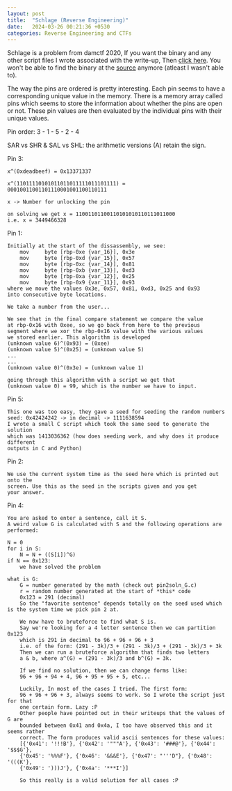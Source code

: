 ```yaml
---
layout: post
title:  "Schlage (Reverse Engineering)"
date:   2024-03-26 00:21:36 +0530
categories: Reverse Engineering and CTFs
---
```


Schlage is a problem from damctf 2020, If you want the binary and any other script files I wrote associated with the write-up, Then [click here](https://github.com/azorfus/azorfus.github.io/tree/blog/_posts/2024-03-26-Schlage-Reverse-Engineering).
You won't be able to find the binary at the [source](https://ctftime.org/task/13347) anymore (atleast I wasn't able to).

The way the pins are ordered is pretty interesting. Each pin seems to have a corresponding unique
value in the memory. There is a memory array called pins which seems to store the information
about whether the pins are open or not. These pin values are then evaluated by the individual 
pins with their unique values.

Pin order: 3 - 1 - 5 - 2 - 4

SAR vs SHR & SAL vs SHL:
	the arithmetic versions (A) retain the sign.

Pin 3:

	x^(0xdeadbeef) = 0x13371337

	x^(11011110101011011011111011101111) = 00010011001101110001001100110111

	x -> Number for unlocking the pin

	on solving we get x = 11001101100110101010110111011000
	i.e. x = 3449466328 

Pin 1:

	Initially at the start of the dissassembly, we see:
		mov     byte [rbp-0xe {var_16}], 0x3e
		mov     byte [rbp-0xd {var_15}], 0x57
		mov     byte [rbp-0xc {var_14}], 0x81
		mov     byte [rbp-0xb {var_13}], 0xd3
		mov     byte [rbp-0xa {var_12}], 0x25
		mov     byte [rbp-0x9 {var_11}], 0x93
	where we move the values 0x3e, 0x57, 0x81, 0xd3, 0x25 and 0x93
	into consecutive byte locations.

	We take a number from the user...

	We see that in the final compare statement we compare the value
	at rbp-0x16 with 0xee, so we go back from here to the previous
	segment where we xor the rbp-0x16 value with the various values
	we stored earlier. This algorithm is developed
	(unknown value 6)^(0x93) = (0xee)
	(unknown value 5)^(0x25) = (unknown value 5)
	...
	...
	(unknown value 0)^(0x3e) = (unknown value 1)

	going through this algorithm with a script we get that
	(unknown value 0) = 99, which is the number we have to input.

Pin 5:

	This one was too easy, they gave a seed for seeding the random numbers
	seed: 0x42424242 -> in decimal -> 1111638594
	I wrote a small C script which took the same seed to generate the solution
	which was 1413036362 (how does seeding work, and why does it produce different
	outputs in C and Python)

Pin 2:

	We use the current system time as the seed here which is printed out onto the
	screen. Use this as the seed in the scripts given and you get
	your answer.

Pin 4:

	You are asked to enter a sentence, call it S.
	A weird value G is calculated with S and the following operations are performed:

	N = 0
	for i in S:
		N = N + ((S[i])^G)
	if N == 0x123:
		we have solved the problem
	
	what is G:
		G = number generated by the math (check out pin2soln_G.c)
		r = random number generated at the start of *this* code
		0x123 = 291 (decimal)
		So the "favorite sentence" depends totally on the seed used which is the system time we pick pin 2 at.
		
		We now have to bruteforce to find what S is.
		Say we're looking for a 4 letter sentence then we can partition 0x123
		which is 291 in decimal to 96 + 96 + 96 + 3
		i.e. of the form: (291 - 3k)/3 + (291 - 3k)/3 + (291 - 3k)/3 + 3k
		Then we can run a bruteforce algorithm that finds two letters
		a & b, where a^(G) = (291 - 3k)/3 and b^(G) = 3k.

		If we find no solution, then we can change forms like:
		96 + 96 + 94 + 4, 96 + 95 + 95 + 5, etc...

		Luckily, In most of the cases I tried. The first form:
		96 + 96 + 96 + 3, always seems to work. So I wrote the script just for that
		one certain form. Lazy :P
		Other people have pointed out in their writeups that the values of G are
		bounded between 0x41 and 0x4a, I too have observed this and it seems rather
		correct. The form produces valid ascii sentences for these values:
		[{'0x41': '!!!B'}, {'0x42': '"""A'}, {'0x43': '###@'}, {'0x44': '$$$G'},
		{'0x45': '%%%F'}, {'0x46': '&&&E'}, {'0x47': "'''D"}, {'0x48': '(((K'},
		{'0x49': ')))J'}, {'0x4a': '***I'}]

		So this really is a valid solution for all cases :P
